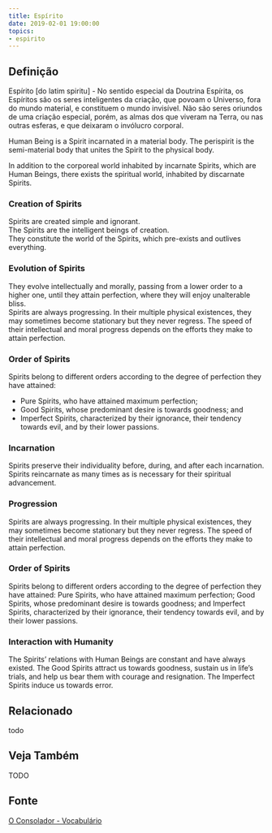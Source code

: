 ```yaml
---
title: Espírito
date: 2019-02-01 19:00:00
topics:
- espirito
---
```


## Definição
Espírito [do latim spiritu] - No sentido especial da Doutrina Espírita, os
Espíritos são os seres inteligentes da criação, que povoam o Universo, fora do
mundo material, e constituem o mundo invisível. Não são seres oriundos de uma
criação especial, porém, as almas dos que viveram na Terra, ou nas outras
esferas, e que deixaram o invólucro corporal.

Human Being is a Spirit incarnated in a material body. The perispirit is the
semi-material body that unites the Spirit to the physical body.

In addition to the corporeal world inhabited by incarnate Spirits, which are
Human Beings, there exists the spiritual world, inhabited by discarnate Spirits.

### Creation of Spirits
Spirits are created simple and ignorant.  
The Spirits are the intelligent beings of creation.  
They constitute the world of the Spirits, which pre-exists and outlives everything.  

### Evolution of Spirits
They evolve intellectually and morally, passing from a lower order to a higher one, until they attain perfection, where they will enjoy unalterable bliss.  
Spirits are always progressing. In their multiple physical existences, they may sometimes become stationary but they never regress. The speed of their intellectual and moral progress depends on the efforts they make to attain perfection.  

### Order of Spirits
Spirits belong to different orders according to the degree of perfection they have attained:
* Pure Spirits, who have attained maximum perfection;
* Good Spirits, whose predominant desire is towards goodness; and
* Imperfect Spirits, characterized by their ignorance, their tendency towards evil, and by their lower passions.

### Incarnation
Spirits preserve their individuality before, during, and after each incarnation.  
Spirits reincarnate as many times as is necessary for their spiritual advancement.

### Progression
Spirits are always progressing. In their multiple physical existences, they may sometimes become stationary but they never regress. The speed of their intellectual and moral progress depends on the efforts they make to attain perfection.

### Order of Spirits
Spirits belong to different orders according to the degree of perfection they have attained: Pure Spirits, who have attained maximum perfection; Good Spirits, whose predominant desire is towards goodness; and Imperfect Spirits, characterized by their ignorance, their tendency towards evil, and by their lower passions.

### Interaction with Humanity
The Spirits’ relations with Human Beings are constant and have always existed. The Good Spirits attract us towards goodness, sustain us in life’s trials, and help us bear them with courage and resignation. The Imperfect Spirits induce us towards error. 


## Relacionado
todo

## Veja Também
TODO

## Fonte
[O Consolador - Vocabulário](http://www.oconsolador.com.br/linkfixo/vocabulario/principal.html)


